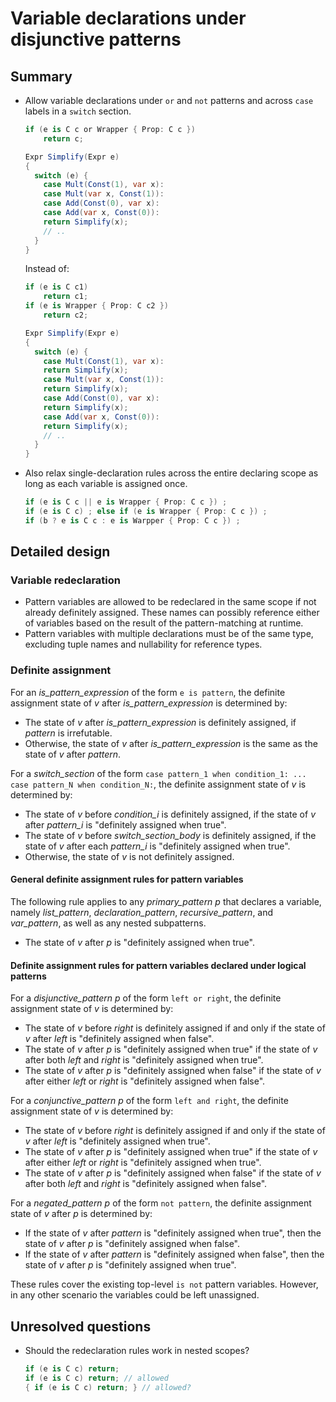 # Variable declarations under disjunctive patterns

## Summary  

- Allow variable declarations under `or` and `not` patterns and across `case` labels in a `switch` section.
	```cs
	if (e is C c or Wrapper { Prop: C c })
	    return c;

	Expr Simplify(Expr e)
	{
	  switch (e) {
	    case Mult(Const(1), var x):
	    case Mult(var x, Const(1)): 
	    case Add(Const(0), var x):
	    case Add(var x, Const(0)):
		return Simplify(x);
	    // ..
	  }
	}
	```
	Instead of:

	```cs
	if (e is C c1) 
	    return c1;
	if (e is Wrapper { Prop: C c2 }) 
	    return c2;

	Expr Simplify(Expr e)
	{
	  switch (e) {
	    case Mult(Const(1), var x):
		return Simplify(x);
	    case Mult(var x, Const(1)): 
		return Simplify(x);
	    case Add(Const(0), var x):
		return Simplify(x);
	    case Add(var x, Const(0)):
		return Simplify(x);
	    // ..
	  }
	}
	```

- Also relax single-declaration rules across the entire declaring scope as long as each variable is assigned once.
	```cs
	if (e is C c || e is Wrapper { Prop: C c }) ;
	if (e is C c) ; else if (e is Wrapper { Prop: C c }) ;	
	if (b ? e is C c : e is Warpper { Prop: C c }) ;
	```
	
## Detailed design

### Variable redeclaration

- Pattern variables are allowed to be redeclared in the same scope if not already definitely assigned. These names can possibly reference either of variables based on the result of the pattern-matching at runtime.
- Pattern variables with multiple declarations must be of the same type, excluding tuple names and nullability for reference types.

### Definite assignment

For an *is_pattern_expression* of the form `e is pattern`, the definite assignment state of *v* after *is_pattern_expression* is determined by:

- The state of *v* after *is_pattern_expression* is definitely assigned, if *pattern* is irrefutable.
- Otherwise, the state of *v* after *is_pattern_expression* is the same as the state of *v* after *pattern*.

For a *switch_section* of the form `case pattern_1 when condition_1: ... case pattern_N when condition_N:`, the definite assignment state of *v* is determined by:

- The state of *v* before *condition_i* is definitely assigned, if the state of *v* after *pattern_i* is "definitely assigned when true".
- The state of *v* before *switch_section_body* is definitely assigned, if the state of *v* after each *pattern_i* is "definitely assigned when true".
- Otherwise, the state of *v* is not definitely assigned.

#### General definite assignment rules for pattern variables

The following rule applies to any *primary_pattern* *p* that declares a variable, namely *list_pattern*, *declaration_pattern*, *recursive_pattern*, and *var_pattern*, as well as any nested subpatterns.

- The state of *v* after *p* is "definitely assigned when true".

#### Definite assignment rules for pattern variables declared under logical patterns

For a *disjunctive_pattern* *p* of the form `left or right`, the definite assignment state of *v* is determined by:
- The state of *v* before *right* is definitely assigned if and only if the state of *v* after *left* is "definitely assigned when false".
- The state of *v* after *p* is "definitely assigned when true" if the state of *v* after both *left* and *right* is "definitely assigned when true".
- The state of *v* after *p* is "definitely assigned when false" if the state of *v* after either *left* or *right* is "definitely assigned when false".

For a *conjunctive_pattern* *p* of the form `left and right`, the definite assignment state of *v* is determined by:
- The state of *v* before *right* is definitely assigned if and only if the state of *v* after *left* is "definitely assigned when true".
- The state of *v* after *p* is "definitely assigned when true" if the state of *v* after either *left* or *right* is "definitely assigned when true".
- The state of *v* after *p* is "definitely assigned when false" if the state of *v* after both *left* and *right* is "definitely assigned when false".

For a *negated_pattern* *p* of the form `not pattern`, the definite assignment state of *v* after *p* is determined by:
- If the state of *v* after *pattern* is "definitely assigned when true", then the state of *v* after *p* is "definitely assigned when false".
- If the state of *v* after *pattern* is "definitely assigned when false", then the state of *v* after *p* is "definitely assigned when true".

These rules cover the existing top-level `is not` pattern variables. However, in any other scenario the variables could be left unassigned.

## Unresolved questions
- Should the redeclaration rules work in nested scopes?
	```cs
	if (e is C c) return;
	if (e is C c) return; // allowed
	{ if (e is C c) return; } // allowed?
	```

